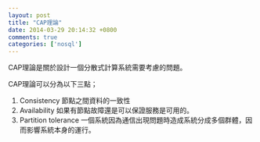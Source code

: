 ```yaml
---
layout: post
title: "CAP理論"
date: 2014-03-29 20:14:32 +0800
comments: true
categories: ['nosql']
---
```

CAP理論是關於設計一個分散式計算系統需要考慮的問題。  
<!-- more -->

CAP理論可以分為以下三點；   
1. Consistency 節點之間資料的一致性  
2. Availability 如果有節點故障還是可以保證服務是可用的。  
3. Partition tolerance 一個系統因為通信出現問題時造成系統分成多個群體，因而影響系統本身的運行。



